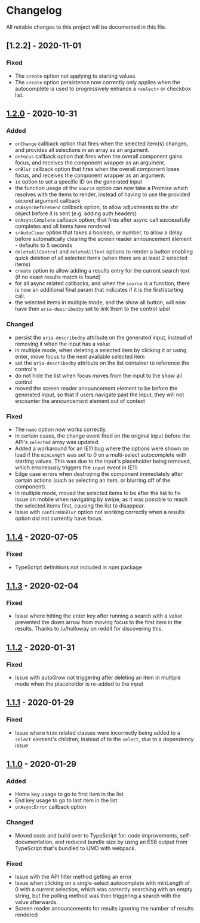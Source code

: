 # Changelog

All notable changes to this project will be documented in this file.

## [1.2.2] - 2020-11-01

### Fixed

-   The `create` option not applying to starting values.
-   The `create` option persistence now correctly only applies when the autocomplete is used to progressively enhance a `<select>` or checkbox list.

## [1.2.0] - 2020-10-31

### Added

-   `onChange` callback option that fires when the selected item(s) changes, and provides all selections in an array as an argument.
-   `onFocus` callback option that fires when the overall component gains focus, and receives the component wrapper as an argument.
-   `onBlur` callback option that fires when the overall component loses focus, and receives the component wrapper as an argument.
-   `id` option to set a specific ID on the generated input
-   the function usage of the `source` option can now take a Promise which resolves with the items to render, instead of having to use the provided second argument callback
-   `onAsyncBeforeSend` callback option, to allow adjustments to the xhr object before it is sent (e.g. adding auth headers)
-   `onAsyncComplete` callback option, that fires after async call successfully completes and all items have rendered
-   `srAutoClear` option that takes a boolean, or number, to allow a delay before automatically clearing the screen reader announcement element - defaults to 5 seconds
-   `deleteAllControl` and `deleteAllText` options to render a button enabling quick deletion of all selected items (when there are at least 2 selected items)
-   `create` option to allow adding a results entry for the current search text (if no exact results match is found)
-   for all async related callbacks, and when the `source` is a function, there is now an additional final param that indicates if it is the first/starting call.
-   the selected items in multiple mode, and the show all button, will now have their `aria-describedby` set to link them to the control label

### Changed

-   persist the `aria-describedby` attribute on the generated input, instead of removing it when the input has a value
-   in multiple mode, when deleting a selected item by clicking it or using enter, move focus to the next available selected item
-   set the `aria-describedby` attribute on the list container to reference the control's
-   do not hide the list when focus moves from the input to the show all control
-   moved the screen reader announcement element to be before the generated input, so that if users navigate past the input, they will not encounter the announcement element out of context

### Fixed

-   The `name` option now works correctly.
-   In certain cases, the change event fired on the original input before the API's `selected` array was updated.
-   Added a workaround for an IE11 bug where the options were shown on load if the `minLength` was set to 0 on a multi-select autocomplete with starting values. This was due to the input's placeholder being removed, which erroneously triggers the `input` event in IE11.
-   Edge case errors when destroying the component immediately after certain actions (such as selecting an item, or blurring off of the component).
-   In multiple mode, moved the selected items to be after the list to fix issue on mobile when navigating by swipe, as it was possible to reach the selected items first, causing the list to disappear.
-   Issue with `confirmOnBlur` option not working correctly when a results option did not currently have focus.

## [1.1.4] - 2020-07-05

### Fixed

-   TypeScript definitions not included in npm package

## [1.1.3] - 2020-02-04

### Fixed

-   Issue where hitting the enter key after running a search with a value prevented the down arrow from moving focus to the first item in the results. Thanks to /u/holloway on reddit for discovering this.

## [1.1.2] - 2020-01-31

### Fixed

-   Issue with autoGrow not triggering after deleting an item in multiple mode when the placeholder is re-added to the input

## [1.1.1] - 2020-01-29

### Fixed

-   Issue where `hide` related classes were incorrectly being added to a `select` element's children, instead of to the `select`, due to a dependency issue

## [1.1.0] - 2020-01-29

### Added

-   Home key usage to go to first item in the list
-   End key usage to go to last item in the list
-   `onAsyncError` callback option

### Changed

-   Moved code and build over to TypeScript for: code improvements, self-documentation, and reduced bundle size by using an ES6 output from TypeScript that's bundled to UMD with webpack.

### Fixed

-   Issue with the API filter method getting an error
-   Issue when clicking on a single-select autocomplete with minLength of 0 with a current selection, which was correctly searching with an empty string, but the polling method was then triggering a search with the value afterwards.
-   Screen reader announcements for results ignoring the number of results rendered

[1.2.1]: https://github.com/mynamesleon/aria-autocomplete/compare/v1.2.0...v1.2.2
[1.2.0]: https://github.com/mynamesleon/aria-autocomplete/compare/v1.1.4...v1.2.0
[1.1.4]: https://github.com/mynamesleon/aria-autocomplete/compare/v1.1.3...v1.1.4
[1.1.3]: https://github.com/mynamesleon/aria-autocomplete/compare/v1.1.2...v1.1.3
[1.1.2]: https://github.com/mynamesleon/aria-autocomplete/compare/v1.1.1...v1.1.2
[1.1.1]: https://github.com/mynamesleon/aria-autocomplete/compare/v1.1.0...v1.1.1
[1.1.0]: https://github.com/mynamesleon/aria-autocomplete/compare/v1.0.0...v1.1.0
